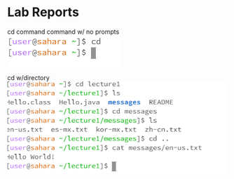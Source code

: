 Lab Reports
===========
cd command
command w/ no prompts
![Image](cd_lab1.png)

cd w/directory
![Image](cd_examples.png)

